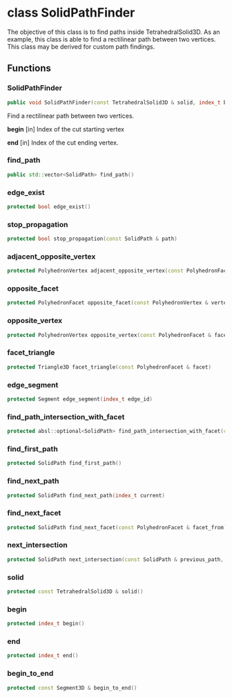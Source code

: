 # class SolidPathFinder


 The objective of this class is to find paths inside TetrahedralSolid3D. As an example, this class is able to find a rectilinear path between two vertices. This class may be derived for custom path findings.



## Functions

### SolidPathFinder

```cpp
public void SolidPathFinder(const TetrahedralSolid3D & solid, index_t begin, index_t end)
```


 Find a rectilinear path between two vertices.

**begin** [in] Index of the cut starting vertex

**end** [in] Index of the cut ending vertex.

### find_path

```cpp
public std::vector<SolidPath> find_path()
```


### edge_exist

```cpp
protected bool edge_exist()
```


### stop_propagation

```cpp
protected bool stop_propagation(const SolidPath & path)
```


### adjacent_opposite_vertex

```cpp
protected PolyhedronVertex adjacent_opposite_vertex(const PolyhedronFacet & facet)
```


### opposite_facet

```cpp
protected PolyhedronFacet opposite_facet(const PolyhedronVertex & vertex)
```


### opposite_vertex

```cpp
protected PolyhedronVertex opposite_vertex(const PolyhedronFacet & facet)
```


### facet_triangle

```cpp
protected Triangle3D facet_triangle(const PolyhedronFacet & facet)
```


### edge_segment

```cpp
protected Segment edge_segment(index_t edge_id)
```


### find_path_intersection_with_facet

```cpp
protected absl::optional<SolidPath> find_path_intersection_with_facet(const PolyhedronFacet & facet)
```


### find_first_path

```cpp
protected SolidPath find_first_path()
```


### find_next_path

```cpp
protected SolidPath find_next_path(index_t current)
```


### find_next_facet

```cpp
protected SolidPath find_next_facet(const PolyhedronFacet & facet_from)
```


### next_intersection

```cpp
protected SolidPath next_intersection(const SolidPath & previous_path, const SolidPath & current_path)
```


### solid

```cpp
protected const TetrahedralSolid3D & solid()
```


### begin

```cpp
protected index_t begin()
```


### end

```cpp
protected index_t end()
```


### begin_to_end

```cpp
protected const Segment3D & begin_to_end()
```




